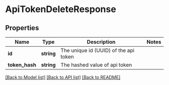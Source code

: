 # ApiTokenDeleteResponse

## Properties
Name | Type | Description | Notes
------------ | ------------- | ------------- | -------------
**id** | **string** | The unique id (UUID) of the api token | 
**token_hash** | **string** | The hashed value of api token | 

[[Back to Model list]](../README.md#documentation-for-models) [[Back to API list]](../README.md#documentation-for-api-endpoints) [[Back to README]](../README.md)

